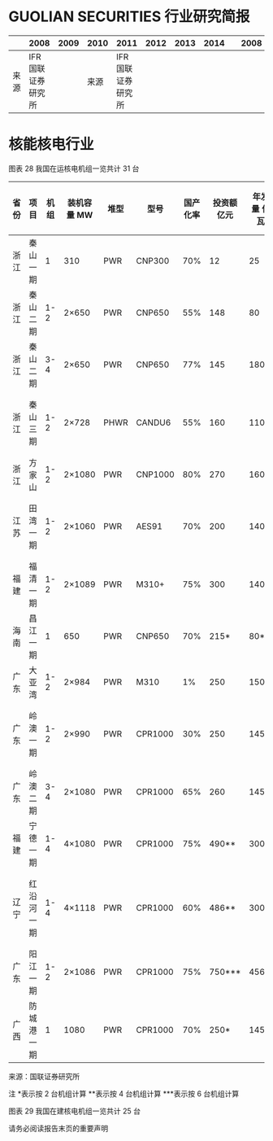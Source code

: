 # GUOLIAN SECURITIES 行业研究简报

| |2008|2009|2010|2011|2012|2013|2014| |2008|2009|2010|2011|2012|2013|2014|
|---|---|---|---|---|---|---|---|---|---|---|---|---|---|---|---|
|来源|IFR 国联证券研究所| |来源|IFR 国联证券研究所| | | | | | | | | | | |

# 核能核电行业

图表 28 我国在运核电机组一览共计 31 台

|省份|项目|机组|装机容量 MW|堆型|型号|国产化率|投资额 亿元|年发电量 亿千瓦时|主要股东|
|---|---|---|---|---|---|---|---|---|---|
|浙江|秦山一期|1|310|PWR|CNP300|70%|12|25|中核|
|浙江|秦山二期|1-2|2×650|PWR|CNP650|55%|148|80|中核|
|浙江|秦山二期|3-4|2×650|PWR|CNP650|77%|145|180|中核|
|浙江|秦山三期|1-2|2×728|PHWR|CANDU6|55%|160|110|中核国电投|
|浙江|方家山|1-2|2×1080|PWR|CNP1000|80%|270|160|中核|
|江苏|田湾一期|1-2|2×1060|PWR|AES91|70%|200|140|中核国电投|
|福建|福清一期|1-2|2×1089|PWR|M310+|75%|300|140|中核|
|海南|昌江一期|1|650|PWR|CNP650|70%|215*|80*|中核华能|
|广东|大亚湾|1-2|2×984|PWR|M310|1%|250|150|中广核|
|广东|岭澳一期|1-2|2×990|PWR|CPR1000|30%|250|145|中广核中核|
|广东|岭澳二期|3-4|2×1080|PWR|CPR1000|65%|260|145|中广核|
|福建|宁德一期|1-4|4×1080|PWR|CPR1000|75%|490**|300**|中广核|
|辽宁|红沿河一期|1-4|4×1118|PWR|CPR1000|60%|486**|300*|中广核国电投|
|广东|阳江一期|1-2|2×1086|PWR|CPR1000|75%|750***|456***|中广核|
|广西|防城港一期|1|1080|PWR|CPR1000|70%|250*|145*|中广核|

来源：国联证券研究所

注 *表示按 2 台机组计算 **表示按 4 台机组计算 ***表示按 6 台机组计算

图表 29 我国在建核电机组一览共计 25 台

请务必阅读报告末页的重要声明